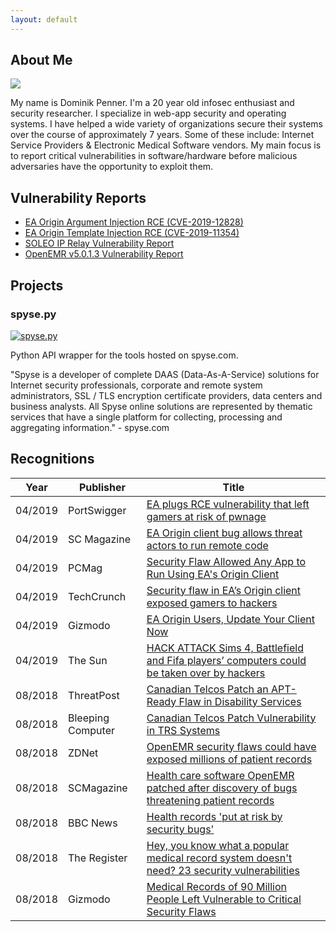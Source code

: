 ```yaml
---
layout: default
---
```


## About Me

<img class="profile-picture" src="{{site.baseurl}}/{{site.profile-picture}}">

My name is Dominik Penner. I'm a 20 year old infosec enthusiast and security researcher. I specialize in web-app security and operating systems. I have helped a wide variety of organizations secure their systems over the course of approximately 7 years. Some of these include: Internet Service Providers & Electronic Medical Software vendors. My main focus is to report critical vulnerabilities in software/hardware before malicious adversaries have the opportunity to exploit them.

## Vulnerability Reports

* [EA Origin Argument Injection RCE (CVE-2019-12828)](https://zeropwn.github.io/2019-05-22-fun-with-uri-handlers/)
* [EA Origin Template Injection RCE (CVE-2019-11354)](https://zeropwn.github.io/2019-05-13-xss-to-rce/)
* [SOLEO IP Relay Vulnerability Report](https://github.com/zeropwn/vulnerability-reports-and-pocs/blob/master/SOLEO%20IPRelay%20Vulnerability%20Report.pdf)
* [OpenEMR v5.0.1.3 Vulnerability Report](https://github.com/zeropwn/vulnerability-reports-and-pocs/blob/master/OpenEMR%20-%20Vulnerability%20Report.pdf)

## Projects

### spyse.py
[![](https://camo.githubusercontent.com/40519d6d99279c06c9e497e8a9baff3cc4960add/68747470733a2f2f692e696d6775722e636f6d2f6658324e6e634a2e6a7067 "spyse.py")](https://www.github.com/zeropwn/spyse.py)

Python API wrapper for the tools hosted on spyse.com.

"Spyse is a developer of complete DAAS (Data-As-A-Service) solutions for Internet security professionals, corporate and remote system administrators, SSL / TLS encryption certificate providers, data centers and business analysts. All Spyse online solutions are represented by thematic services that have a single platform for collecting, processing and aggregating information." - spyse.com

## Recognitions

Year | Publisher | Title
-----|-------|--------
04/2019 | PortSwigger  | [EA plugs RCE vulnerability that left gamers at risk of pwnage](https://portswigger.net/daily-swig/ea-plugs-rce-vulnerability-that-left-gamers-at-risk-of-pwnage)
04/2019 | SC Magazine | [EA Origin client bug allows threat actors to run remote code](https://www.scmagazine.com/home/security-news/vulnerabilities/ea-origin-client-bug-allows-threat-actors-to-run-remote-code/)
04/2019 | PCMag | [Security Flaw Allowed Any App to Run Using EA's Origin Client](https://www.pcmag.com/news/367801/security-flaw-allowed-any-app-to-run-using-eas-origin-clien/)
04/2019 | TechCrunch | [Security flaw in EA’s Origin client exposed gamers to hackers](https://techcrunch.com/2019/04/16/ea-origin-bug-exposed-hackers/)
04/2019 | Gizmodo | [EA Origin Users, Update Your Client Now](https://gizmodo.com/ea-origin-users-update-your-client-now-1834079604/)
04/2019 | The Sun | [HACK ATTACK Sims 4, Battlefield and Fifa players’ computers could be taken over by hackers](https://www.thesun.co.uk/tech/8877334/sims-4-battlefield-fifa-origin-hackers/)
08/2018 | ThreatPost | [Canadian Telcos Patch an APT-Ready Flaw in Disability Services](https://threatpost.com/canadian-telcos-patch-an-apt-ready-flaw-in-disability-services/136704/)
08/2018 | Bleeping Computer | [Canadian Telcos Patch Vulnerability in TRS Systems](https://www.bleepingcomputer.com/news/security/canadian-telcos-patch-vulnerability-in-trs-systems/)
08/2018 | ZDNet | [OpenEMR security flaws could have exposed millions of patient records](https://www.zdnet.com/article/openemr-security-flaws-left-millions-of-patient-records-open-to-attack/)
08/2018 | SCMagazine | [Health care software OpenEMR patched after discovery of bugs threatening patient records](https://www.scmagazine.com/health-care-software-openemr-patched-after-discovery-of-bugs-threatening-patient-records/article/786854/)
08/2018 | BBC News | [ Health records 'put at risk by security bugs'](https://www.bbc.com/news/technology-45083778/)
08/2018 | The Register | [Hey, you know what a popular medical record system doesn't need? 23 security vulnerabilities](https://www.theregister.co.uk/2018/08/07/openemr_vulnerabilities/)
08/2018 | Gizmodo | [Medical Records of 90 Million People Left Vulnerable to Critical Security Flaws](https://gizmodo.com/medical-records-of-90-million-people-left-vulnerable-to-1828156611/)